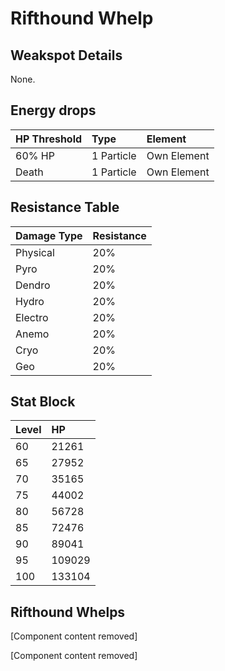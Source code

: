 # Rifthound Whelp

## Weakspot Details

None.

## Energy drops

| HP Threshold | Type       | Element     |
| :----------- | :--------- | :---------- |
| 60% HP       | 1 Particle | Own Element |
| Death        | 1 Particle | Own Element |

## Resistance Table

| Damage Type | Resistance |
| :---------- | :--------- |
| Physical    | 20%        |
| Pyro        | 20%        |
| Dendro      | 20%        |
| Hydro       | 20%        |
| Electro     | 20%        |
| Anemo       | 20%        |
| Cryo        | 20%        |
| Geo         | 20%        |

## Stat Block

| Level | HP     |
| :---- | :----- |
| 60    | 21261  |
| 65    | 27952  |
| 70    | 35165  |
| 75    | 44002  |
| 80    | 56728  |
| 85    | 72476  |
| 90    | 89041  |
| 95    | 109029 |
| 100   | 133104 |

## Rifthound Whelps

[Component content removed]

[Component content removed]
